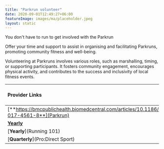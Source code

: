 ```yaml
---
title: "Parkrun volunteer"
date: 2020-09-01T12:49:27+06:00
featureImage: images/ma/placeholder.jpeg
layout: static
---
```


You don't have to run to get involved with the Parkrun

Offer your time and support to assist in organising and facilitating Parkruns, promoting community fitness and well-being.

Volunteering at Parkruns involves various roles, such as marshalling, timing, or supporting participants. It fosters community engagement, encourages physical activity, and contributes to the success and inclusivity of local fitness events.

| Provider Links      | Free or Paid  |  
| :-----------          | :--------------:      |  
| [**https://bmcpublichealth.biomedcentral.com/articles/10.1186/s12889-017-4561-8**](Parkrun) | Online | 
| [**Yearly**](Parkrun) | Online | 
| [**Yearly**](Running 101) | Online | 
| [**Quarterly**](Pro:Direct Sport) |  | 
  

<br/><br/>






